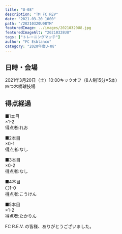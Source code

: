```yaml
---
title: "U-08"
description: "TM FC REV"
date: "2021-03-20 1000"
path: "/20210320U08TM"
featuredImage: ../images/20210320U8.jpg
featuredImageAlt: "20210328U8"
tags: ["トレーニングマッチ"]
author: "FC Esblanco"
category: "2020年度U-08"
---
```


## 日時・会場

2021年3月20日（土）10:00キックオフ（8人制15分×5本）<br>
四つ木橋球技場

## 得点経過

■1本目<br>
×1-2<br>
得点者:れお

■2本目<br>
×0-1<br>
得点者:なし

■3本目<br>
×0-2<br>
得点者:なし

■4本目<br>
〇1-0<br>
得点者:こうけん

■5本目<br>
×1-2<br>
得点者:たかりん


FC R.E.V. の皆様、ありがとうございました。
